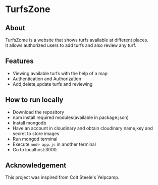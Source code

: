 # TurfsZone

## About
TurfsZome is a website that shows turfs available at different places.<br>It allows authorized users to add turfs and also review any turf.


## Features
- Viewing available turfs with the help of a map
- Authentication and Authorization
- Add,delete,update turfs and reviewing


## How to run locally
- Download the repository
- npm install required modules(available in package.json)
- Install mongodb
- Have an account in cloudinary and obtain cloudinary name,key and secret to store images
- Run mongod terminal
- Execute `node app.js` in another terminal
- Go to localhost:3000.


## Acknowledgement
This project was inspired from Colt Steele's Yelpcamp.
